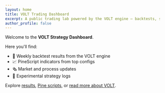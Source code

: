 ```yaml
---
layout: home
title: VOLT Trading Dashboard
excerpt: A public trading lab powered by the VOLT engine — backtests, signals, and PineScripts.
author_profile: false
---
```


Welcome to the **VOLT Strategy Dashboard**.

Here you'll find:
- 🔬 Weekly backtest results from the VOLT engine
- 📈 PineScript indicators from top configs
- 🗞 Market and process updates
- 🧪 Experimental strategy logs

Explore [results](/results), [Pine scripts](/pine), or [read more about VOLT](/about).
